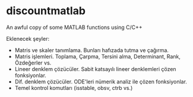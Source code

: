 # discountmatlab
An awful copy of some MATLAB functions using C/C++

Eklenecek şeyler: 
- Matris ve skaler tanımlama. Bunları hafızada tutma ve çağırma.
- Matris işlemleri. Toplama, Çarpma, Tersini alma, Determinant, Rank, Özdeğerler vs. 
- Lineer denklem çözücüler. Sabit katsayılı lineer denklemleri çözen fonksiyonlar.
- Dif. denklem çözücüler. ODE'leri nümerik analiz ile çözen fonksiyonlar.
- Temel kontrol komutları (isstable, obsv, ctrb vs.)
